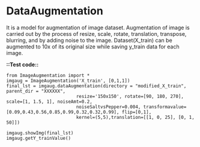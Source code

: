 # DataAugmentation
It is a model for augmentation of image dataset. Augmentation of image is carried out by the process of resize, scale, rotate, translation, transpose, blurring, and by adding noise to the image. Dataset(X_train) can be augmented to 10x of its original size while saving y_train data for each image.

**::Test code::**
```
from ImageAugmentation import *
imgaug = ImageAugmentation('X_train', [0,1,1])
final_lst = imgaug.dataAugmentation(directory = "modified_X_train", parent_dir = "XXXXXX",
                          resize='150x150', rotate=[90, 180, 270], scale=[1, 1.5, 1], noiseAmt=0.2,
                          noiseSaltvsPepper=0.004, transformavalue=[0.09,0.43,0.56,0.85,0.99,0.32,0.32,0.99], flip=[0,1],
                          kernel=(5,5),translation=[[1, 0, 25], [0, 1, 50]])

imgaug.showImg(final_lst)
imgaug.getY_trainValue()
```
